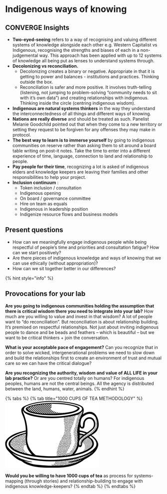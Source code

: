 # Indigenous ways of knowing

## CONVERGE Insights

* **Two-eyed-seeing** refers to a way of recognising and valuing different systems of knowledge alongside each other e.g. Western Capitalist vs Indigenous, recognising the strengths and biases of each in a non-judgemental way. This approach has been applied with up to 12 systems of knowledge all being put as lenses to understand systems through. 
* **Decolonizing vs reconciliation.**
  * Decolonizing creates a binary or negative. Appropriate in that it is getting to power and balances - institutions and practices. Thinking outside the box.
  * Reconciliation is safer and more positive. It involves truth-telling \(listening, not jumping to problem-solving “community needs to sit with it’s own data”\) and creating relationships with indigenous. Thinking inside the circle \(centring indigenous wisdom\). 
* **Indigenous are natural systems thinkers** in the way they understand the interconnectedness of all things and different ways of knowing. 
* **Nations are really diverse** and should be treated as such. Panelist Melanie Goodchild pointed out that when they come to a new territory or setting they request to be forgiven for any offenses they may make in protocol. 
* **The best way to learn is to immerse yourself** by going to indigenous communities on reserve rather than asking them to sit around a board table writing on post-it notes. Take the time to enter into a different experience of time, language, connection to land and relationship to people. 
* **Pay people for their time**, recognizing a lot is asked of indigenous elders and knowledge keepers are leaving their families and other responsibilities to help your project. 
* **Inclusion continuum** :
  * Token inclusion / consultation
  * Indigenous opening
  * On board / governance committee
  * Hire on team as equals
  * Indigenous in leadership position
  * Indigenize resource flows and business models

## Present questions

* How can we meaningfully engage indigenous people while being respectful of people’s time and priorities and consultation fatigue? How can we start positively? 
* Are there pieces of indigenous knowledge and ways of knowing that we can use ethically \(without appropriation\)? 
* How can we sit together better in our differences? 

{% hint style="info" %}
## **Provocations for your lab**

**Are you going to indigenous communities holding the assumption that there is critical wisdom there you need to integrate into your lab?** How much are you willing to value and invest in that wisdom? A lot of people want to “do reconciliation”. But reconciliation is about relationship building. It’s premised on respectful relationships. Not just about inviting indigenous people to dance and be beads and feathers – which is beautiful – but we want to be critical thinkers + join the conversation.

**What is your acceptable pace of engagement?** Can you recognize that in order to solve wicked, intergenerational problems we need to slow down and build the relationships first to create an environment of trust and mutual care so we can have the critical dialogue?

**Are you recognizing the authority, wisdom and value of ALL LIFE in your lab practice?** Or are you centred totally on humans? For indigenous peoples, humans are not the central beings. All the agency is distributed between the land, humans, water, animals.
{% endhint %}

{% tabs %}
{% tab title="1000 CUPS OF TEA METHODOLOGY" %}
![](../.gitbook/assets/coffee-1295064_960_720%20%281%29.png)

**Would you be willing to have 1000 cups of tea** as process for systems-mapping \(through stories\) and relationship-building to engage with indigenous knowledge-keepers?
{% endtab %}
{% endtabs %}



